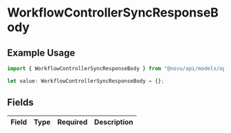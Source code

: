 # WorkflowControllerSyncResponseBody

## Example Usage

```typescript
import { WorkflowControllerSyncResponseBody } from "@novu/api/models/operations";

let value: WorkflowControllerSyncResponseBody = {};
```

## Fields

| Field       | Type        | Required    | Description |
| ----------- | ----------- | ----------- | ----------- |